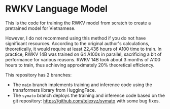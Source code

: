 # RWKV Language Model
This is the code for training the RWKV model from scratch to create a pretrained model for Vietnamese. 

However, I do not recommend using this method if you do not have significant resources. According to the original author's calculations, theoretically, it would require at least 22,436 hours of A100 time to train. In practice, RWKV 14B was trained on 64 A100s in parallel, sacrificing a bit of performance for various reasons. RWKV 14B took about 3 months of A100 hours to train, thus achieving approximately 20% theoretical efficiency.

This repository has 2 branches:
- The `main` branch implements training and inference code using the transformers library from HuggingFace.
- The `symato` branch deploys the training and inference code based on the git repository: https://github.com/telexyz/symato with some bug fixes.
